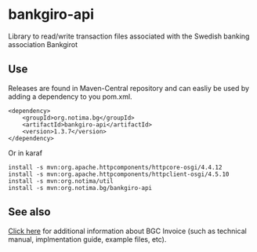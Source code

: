 # bankgiro-api
Library to read/write transaction files associated with the Swedish banking association Bankgirot

## Use

Releases are found in Maven-Central repository and can easliy be used by adding a dependency to you pom.xml.

    <dependency>
        <groupId>org.notima.bg</groupId>
        <artifactId>bankgiro-api</artifactId>
        <version>1.3.7</version>
    </dependency>

    
Or in karaf

    install -s mvn:org.apache.httpcomponents/httpcore-osgi/4.4.12
    install -s mvn:org.apache.httpcomponents/httpclient-osgi/4.5.10
	install -s mvn:org.notima/util
	install -s mvn:org.notima.bg/bankgiro-api

## See also

[Click here](https://www.bankgirot.se/tjanster/fakturatjanster/e-faktura-foretag/teknisk-informaton_E-faktura-foretag/) for additional information about BGC Invoice (such as technical manual, implmentation guide, example files, etc).